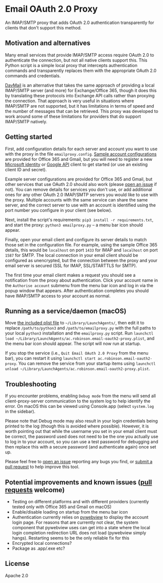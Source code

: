 # Email OAuth 2.0 Proxy
An IMAP/SMTP proxy that adds OAuth 2.0 authentication transparently for clients that don't support this method.


## Motivation and alternatives
Many email services that provide IMAP/SMTP access require OAuth 2.0 to authenticate the connection, but not all native clients support this. This Python script is a simple local proxy that intercepts authentication commands and transparently replaces them with the appropriate OAuth 2.0 commands and credentials.

[DavMail](http://davmail.sourceforge.net/) is an alternative that takes the same approach of providing a local IMAP/SMTP server (and more) for Exchange/Office 365, though it does this by translating these protocols into Exchange API calls rather than proxying the connection. That approach is very useful in situations where IMAP/SMTP are not supported, but it has limitations in terms of speed and the number of messages that can be retrieved. This proxy was developed to work around some of these limitations for providers that do support IMAP/SMTP natively.


## Getting started
First, add configuration details for each server and account you want to use with the proxy in the file `emailproxy.config`. [Sample account configurations](emailproxy.config) are provided for Office 365 and Gmail, but you will need to register a new [Microsoft identity](https://docs.microsoft.com/en-us/azure/active-directory/develop/quickstart-register-app) or [Google API](https://support.google.com/googleapi/answer/6158849) client to get started (or use an existing client ID and secret).

Example server configurations are provided for Office 365 and Gmail, but other services that use OAuth 2.0 should also work (please [open an issue](https://github.com/simonrob/email-oauth2-proxy/issues) if not). You can remove details for services you don't use, or add additional ones for any other OAuth 2.0 IMAP/SMTP servers you would like to use with the proxy. Multiple accounts with the same service can share the same server, and the correct server to use with an account is identified using the port number you configure in your client (see below).

Next, install the script's requirements: `pip3 install -r requirements.txt`, and start the proxy: `python3 emailproxy.py` – a menu bar icon should appear.

Finally, open your email client and configure its server details to match those set in the configuration file. For example, using the sample Office 365 details, this would be `localhost` on port `1433` for IMAP and `localhost` on port `1587` for SMTP. The local connection in your email client should be configured as unencrypted, but the connection between the proxy and your email server is secured (SSL for IMAP, SSL/STARTTLS for SMTP).

The first time your email client makes a request you should see a notification from the proxy about authentication. Click your account name in the `Authorise account` submenu from the menu bar icon and log in via the popup window that appears. After authentication completes you should have IMAP/SMTP access to your account as normal.


## Running as a service/daemon (macOS)
Move [the included plist file](ac.robinson.email-oauth2-proxy.plist) to `~/Library/LaunchAgents/`, then edit it to replace `/path/to/python3` and `/path/to/emailproxy.py` with the full paths to your local `python3` installation and the `emailproxy.py` script. Run `launchctl load ~/Library/LaunchAgents/ac.robinson.email-oauth2-proxy.plist`, and the menu bar icon should appear. The script will now run at startup.

If you stop the service (i.e., `Quit Email OAuth 2.0 Proxy` from the menu bar), you can restart it using `launchctl start ac.robinson.email-oauth2-proxy`. You can remove the service from your startup items using `launchctl unload ~/Library/LaunchAgents/ac.robinson.email-oauth2-proxy.plist`.


## Troubleshooting
If you encounter problems, enabling `Debug mode` from the menu will send all client-proxy-server communication to the system log to help identify the error. On macOS this can be viewed using Console.app (select `system.log` in the sidebar).

Please note that Debug mode may also result in your login credentials being printed to the log (though this is avoided where possible). However, it is worth pointing out that while the username you set in your email client must be correct, the password used does not need to be the one you actually use to log in to your account, so you can use a test password for debugging and then replace this with a secure password (and authenticate again) once set up.

Please feel free to [open an issue](https://github.com/simonrob/email-oauth2-proxy/issues) reporting any bugs you find, or [submit a pull request](https://github.com/simonrob/email-oauth2-proxy/pulls) to help improve this tool.


## Potential improvements and known issues ([pull requests](https://github.com/simonrob/email-oauth2-proxy/pulls) welcome)
- Testing on different platforms and with different providers (currently tested only with Office 365 and Gmail on macOS)
- Enable/disable loading on startup from the menu bar icon
- Authentication currently relies on [pywebview](https://github.com/r0x0r/pywebview/) to display the account login page. For reasons that are currently not clear, the system component that pywebview uses can get into a state where the local login completion redirection URL does not load (pywebview simply hangs). Restarting seems to be the only reliable fix for this
- Encrypted local connections?
- Package as .app/.exe etc?


## License
Apache 2.0
